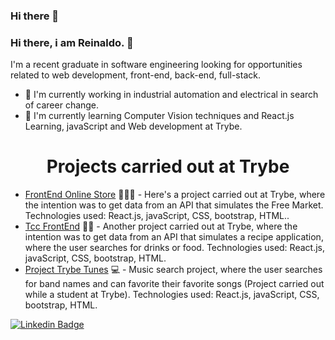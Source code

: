 ### Hi there 👋


### Hi there, i am Reinaldo. 👋
I'm a recent graduate in software engineering looking for opportunities related to web development, front-end, back-end, full-stack.
- 🔭 I'm currently working in industrial automation and electrical in search of career change.
- 🌱 I'm currently learning Computer Vision techniques and React.js Learning, javaScript and Web development at Trybe.

<h1 align="center">Projects carried out at Trybe</h1>

- [FrontEnd Online Store](https://jade-trifle-9cc2b8.netlify.app/) 👨🏼‍🏫 - Here's a project carried out at Trybe, where the intention was to get data from an API that simulates the Free Market. Technologies used: React.js, javaScript, CSS, bootstrap, HTML..
- [Tcc FrontEnd](https://effortless-jelly-2a6292.netlify.app/) ✍🏼 - Another project carried out at Trybe, where the intention was to get data from an API that simulates a recipe application, where the user searches for drinks or food. Technologies used: React.js, javaScript, CSS, bootstrap, HTML.
- [Project Trybe Tunes](https://trybe-tunes.web.app/) 💻 - Music search project, where the user searches for band names and can favorite their favorite songs (Project carried out while a student at Trybe). Technologies used: React.js, javaScript, CSS, bootstrap, HTML.



[![Linkedin Badge](https://img.shields.io/badge/-LinkedIn-blue?style=flat-square&logo=Linkedin&logoColor=white&link=https://www.linkedin.com/in/reinaldo-pereira-9222a27a/)](https://www.linkedin.com/in/reinaldo-pereira-9222a27a/)

